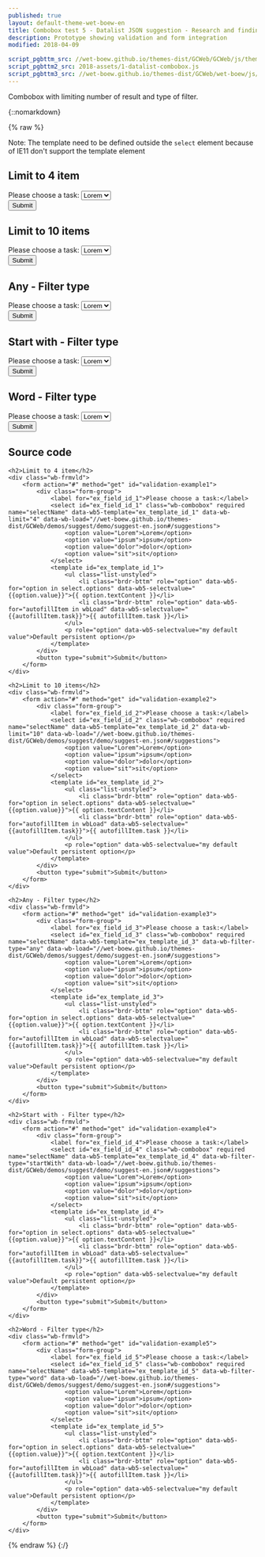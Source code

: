 ```yaml
---
published: true
layout: default-theme-wet-boew-en
title: Combobox test 5 - Datalist JSON suggestion - Research and finding
description: Prototype showing validation and form integration
modified: 2018-04-09

script_pgbttm_src: //wet-boew.github.io/themes-dist/GCWeb/GCWeb/js/theme.min.js
script_pgbttm2_src: 2018-assets/1-datalist-combobox.js
script_pgbttm3_src: //wet-boew.github.io/themes-dist/GCWeb/wet-boew/js/deps/jsonpointer.js
---
```


Combobox with limiting number of result and type of filter.

{::nomarkdown}

{% raw %}

<div class="wb-prettify all-pre linenums"></div>

<style>

/* Overlay default style */
[role=listbox] {
	min-width: 230px;
	background: white;
	border: 1px solid #ccc;
	list-style: none;
	margin: 0;
	padding: 0;
	position: absolute;
	top: 1.7em;
	z-index: 9999;
	/* Note about z-index

	Ideally it should be set to 1, but the <footer id="wb-info"> has a z-index set to 5,
	 */
}

/* Active state style */
[role=option][aria-selected=true] {
	background: rgb(139, 189, 225);
}
[role=option]:hover {
	cursor: default;
}

/* Have the input and the overlay together */
.combobox-wrapper {
    display: inline-block;
    position: relative;
}

</style>

<p>Note: The template need to be defined outside the <code>select</code> element because of IE11 don't support the template element</p>

<h2>Limit to 4 item</h2>
<div class="wb-frmvld">
	<form action="#" method="get" id="validation-example1">
		<div class="form-group">
			<label for="ex_field_id_1">Please choose a task:</label>
			<select id="ex_field_id_1" class="wb-combobox" required name="selectName" data-wb5-template="ex_template_id_1" data-wb-limit="4" data-wb-load="//wet-boew.github.io/themes-dist/GCWeb/demos/suggest/demo/suggest-en.json#/suggestions">
				<option value="Lorem">Lorem</option>
				<option value="ipsum">ipsum</option>
				<option value="dolor">dolor</option>
				<option value="sit">sit</option>
			</select>
			<template id="ex_template_id_1">
				<ul class="list-unstyled">
					<li class="brdr-bttm" role="option" data-wb5-for="option in select.options" data-wb5-selectvalue="{{option.value}}">{{ option.textContent }}</li>
					<li class="brdr-bttm" role="option" data-wb5-for="autofillItem in wbLoad" data-wb5-selectvalue="{{autofillItem.task}}">{{ autofillItem.task }}</li>
				</ul>
				<p role="option" data-wb5-selectvalue="my default value">Default persistent option</p>
			</template>
		</div>
		<button type="submit">Submit</button>
	</form>
</div>

<h2>Limit to 10 items</h2>
<div class="wb-frmvld">
	<form action="#" method="get" id="validation-example2">
		<div class="form-group">
			<label for="ex_field_id_2">Please choose a task:</label>
			<select id="ex_field_id_2" class="wb-combobox" required name="selectName" data-wb5-template="ex_template_id_2" data-wb-limit="10" data-wb-load="//wet-boew.github.io/themes-dist/GCWeb/demos/suggest/demo/suggest-en.json#/suggestions">
				<option value="Lorem">Lorem</option>
				<option value="ipsum">ipsum</option>
				<option value="dolor">dolor</option>
				<option value="sit">sit</option>
			</select>
			<template id="ex_template_id_2">
				<ul class="list-unstyled">
					<li class="brdr-bttm" role="option" data-wb5-for="option in select.options" data-wb5-selectvalue="{{option.value}}">{{ option.textContent }}</li>
					<li class="brdr-bttm" role="option" data-wb5-for="autofillItem in wbLoad" data-wb5-selectvalue="{{autofillItem.task}}">{{ autofillItem.task }}</li>
				</ul>
				<p role="option" data-wb5-selectvalue="my default value">Default persistent option</p>
			</template>
		</div>
		<button type="submit">Submit</button>
	</form>
</div>

<h2>Any - Filter type</h2>
<div class="wb-frmvld">
	<form action="#" method="get" id="validation-example3">
		<div class="form-group">
			<label for="ex_field_id_3">Please choose a task:</label>
			<select id="ex_field_id_3" class="wb-combobox" required name="selectName" data-wb5-template="ex_template_id_3" data-wb-filter-type="any" data-wb-load="//wet-boew.github.io/themes-dist/GCWeb/demos/suggest/demo/suggest-en.json#/suggestions">
				<option value="Lorem">Lorem</option>
				<option value="ipsum">ipsum</option>
				<option value="dolor">dolor</option>
				<option value="sit">sit</option>
			</select>
			<template id="ex_template_id_3">
				<ul class="list-unstyled">
					<li class="brdr-bttm" role="option" data-wb5-for="option in select.options" data-wb5-selectvalue="{{option.value}}">{{ option.textContent }}</li>
					<li class="brdr-bttm" role="option" data-wb5-for="autofillItem in wbLoad" data-wb5-selectvalue="{{autofillItem.task}}">{{ autofillItem.task }}</li>
				</ul>
				<p role="option" data-wb5-selectvalue="my default value">Default persistent option</p>
			</template>
		</div>
		<button type="submit">Submit</button>
	</form>
</div>

<h2>Start with - Filter type</h2>
<div class="wb-frmvld">
	<form action="#" method="get" id="validation-example4">
		<div class="form-group">
			<label for="ex_field_id_4">Please choose a task:</label>
			<select id="ex_field_id_4" class="wb-combobox" required name="selectName" data-wb5-template="ex_template_id_4" data-wb-filter-type="startWith" data-wb-load="//wet-boew.github.io/themes-dist/GCWeb/demos/suggest/demo/suggest-en.json#/suggestions">
				<option value="Lorem">Lorem</option>
				<option value="ipsum">ipsum</option>
				<option value="dolor">dolor</option>
				<option value="sit">sit</option>
			</select>
			<template id="ex_template_id_4">
				<ul class="list-unstyled">
					<li class="brdr-bttm" role="option" data-wb5-for="option in select.options" data-wb5-selectvalue="{{option.value}}">{{ option.textContent }}</li>
					<li class="brdr-bttm" role="option" data-wb5-for="autofillItem in wbLoad" data-wb5-selectvalue="{{autofillItem.task}}">{{ autofillItem.task }}</li>
				</ul>
				<p role="option" data-wb5-selectvalue="my default value">Default persistent option</p>
			</template>
		</div>
		<button type="submit">Submit</button>
	</form>
</div>

<h2>Word - Filter type</h2>
<div class="wb-frmvld">
	<form action="#" method="get" id="validation-example5">
		<div class="form-group">
			<label for="ex_field_id_5">Please choose a task:</label>
			<select id="ex_field_id_5" class="wb-combobox" required name="selectName" data-wb5-template="ex_template_id_5" data-wb-filter-type="word" data-wb-load="//wet-boew.github.io/themes-dist/GCWeb/demos/suggest/demo/suggest-en.json#/suggestions">
				<option value="Lorem">Lorem</option>
				<option value="ipsum">ipsum</option>
				<option value="dolor">dolor</option>
				<option value="sit">sit</option>
			</select>
			<template id="ex_template_id_5">
				<ul class="list-unstyled">
					<li class="brdr-bttm" role="option" data-wb5-for="option in select.options" data-wb5-selectvalue="{{option.value}}">{{ option.textContent }}</li>
					<li class="brdr-bttm" role="option" data-wb5-for="autofillItem in wbLoad" data-wb5-selectvalue="{{autofillItem.task}}">{{ autofillItem.task }}</li>
				</ul>
				<p role="option" data-wb5-selectvalue="my default value">Default persistent option</p>
			</template>
		</div>
		<button type="submit">Submit</button>
	</form>
</div>

<h2>Source code</h2>

<pre><code>&lt;h2&gt;Limit to 4 item&lt;/h2&gt;
&lt;div class="wb-frmvld"&gt;
	&lt;form action="#" method="get" id="validation-example1"&gt;
		&lt;div class="form-group"&gt;
			&lt;label for="ex_field_id_1"&gt;Please choose a task:&lt;/label&gt;
			&lt;select id="ex_field_id_1" class="wb-combobox" required name="selectName" data-wb5-template="ex_template_id_1" data-wb-limit="4" data-wb-load="//wet-boew.github.io/themes-dist/GCWeb/demos/suggest/demo/suggest-en.json#/suggestions"&gt;
				&lt;option value="Lorem"&gt;Lorem&lt;/option&gt;
				&lt;option value="ipsum"&gt;ipsum&lt;/option&gt;
				&lt;option value="dolor"&gt;dolor&lt;/option&gt;
				&lt;option value="sit"&gt;sit&lt;/option&gt;
			&lt;/select&gt;
			&lt;template id="ex_template_id_1"&gt;
				&lt;ul class="list-unstyled"&gt;
					&lt;li class="brdr-bttm" role="option" data-wb5-for="option in select.options" data-wb5-selectvalue="{{option.value}}"&gt;{{ option.textContent }}&lt;/li&gt;
					&lt;li class="brdr-bttm" role="option" data-wb5-for="autofillItem in wbLoad" data-wb5-selectvalue="{{autofillItem.task}}"&gt;{{ autofillItem.task }}&lt;/li&gt;
				&lt;/ul&gt;
				&lt;p role="option" data-wb5-selectvalue="my default value"&gt;Default persistent option&lt;/p&gt;
			&lt;/template&gt;
		&lt;/div&gt;
		&lt;button type="submit"&gt;Submit&lt;/button&gt;
	&lt;/form&gt;
&lt;/div&gt;

&lt;h2&gt;Limit to 10 items&lt;/h2&gt;
&lt;div class="wb-frmvld"&gt;
	&lt;form action="#" method="get" id="validation-example2"&gt;
		&lt;div class="form-group"&gt;
			&lt;label for="ex_field_id_2"&gt;Please choose a task:&lt;/label&gt;
			&lt;select id="ex_field_id_2" class="wb-combobox" required name="selectName" data-wb5-template="ex_template_id_2" data-wb-limit="10" data-wb-load="//wet-boew.github.io/themes-dist/GCWeb/demos/suggest/demo/suggest-en.json#/suggestions"&gt;
				&lt;option value="Lorem"&gt;Lorem&lt;/option&gt;
				&lt;option value="ipsum"&gt;ipsum&lt;/option&gt;
				&lt;option value="dolor"&gt;dolor&lt;/option&gt;
				&lt;option value="sit"&gt;sit&lt;/option&gt;
			&lt;/select&gt;
			&lt;template id="ex_template_id_2"&gt;
				&lt;ul class="list-unstyled"&gt;
					&lt;li class="brdr-bttm" role="option" data-wb5-for="option in select.options" data-wb5-selectvalue="{{option.value}}"&gt;{{ option.textContent }}&lt;/li&gt;
					&lt;li class="brdr-bttm" role="option" data-wb5-for="autofillItem in wbLoad" data-wb5-selectvalue="{{autofillItem.task}}"&gt;{{ autofillItem.task }}&lt;/li&gt;
				&lt;/ul&gt;
				&lt;p role="option" data-wb5-selectvalue="my default value"&gt;Default persistent option&lt;/p&gt;
			&lt;/template&gt;
		&lt;/div&gt;
		&lt;button type="submit"&gt;Submit&lt;/button&gt;
	&lt;/form&gt;
&lt;/div&gt;

&lt;h2&gt;Any - Filter type&lt;/h2&gt;
&lt;div class="wb-frmvld"&gt;
	&lt;form action="#" method="get" id="validation-example3"&gt;
		&lt;div class="form-group"&gt;
			&lt;label for="ex_field_id_3"&gt;Please choose a task:&lt;/label&gt;
			&lt;select id="ex_field_id_3" class="wb-combobox" required name="selectName" data-wb5-template="ex_template_id_3" data-wb-filter-type="any" data-wb-load="//wet-boew.github.io/themes-dist/GCWeb/demos/suggest/demo/suggest-en.json#/suggestions"&gt;
				&lt;option value="Lorem"&gt;Lorem&lt;/option&gt;
				&lt;option value="ipsum"&gt;ipsum&lt;/option&gt;
				&lt;option value="dolor"&gt;dolor&lt;/option&gt;
				&lt;option value="sit"&gt;sit&lt;/option&gt;
			&lt;/select&gt;
			&lt;template id="ex_template_id_3"&gt;
				&lt;ul class="list-unstyled"&gt;
					&lt;li class="brdr-bttm" role="option" data-wb5-for="option in select.options" data-wb5-selectvalue="{{option.value}}"&gt;{{ option.textContent }}&lt;/li&gt;
					&lt;li class="brdr-bttm" role="option" data-wb5-for="autofillItem in wbLoad" data-wb5-selectvalue="{{autofillItem.task}}"&gt;{{ autofillItem.task }}&lt;/li&gt;
				&lt;/ul&gt;
				&lt;p role="option" data-wb5-selectvalue="my default value"&gt;Default persistent option&lt;/p&gt;
			&lt;/template&gt;
		&lt;/div&gt;
		&lt;button type="submit"&gt;Submit&lt;/button&gt;
	&lt;/form&gt;
&lt;/div&gt;

&lt;h2&gt;Start with - Filter type&lt;/h2&gt;
&lt;div class="wb-frmvld"&gt;
	&lt;form action="#" method="get" id="validation-example4"&gt;
		&lt;div class="form-group"&gt;
			&lt;label for="ex_field_id_4"&gt;Please choose a task:&lt;/label&gt;
			&lt;select id="ex_field_id_4" class="wb-combobox" required name="selectName" data-wb5-template="ex_template_id_4" data-wb-filter-type="startWith" data-wb-load="//wet-boew.github.io/themes-dist/GCWeb/demos/suggest/demo/suggest-en.json#/suggestions"&gt;
				&lt;option value="Lorem"&gt;Lorem&lt;/option&gt;
				&lt;option value="ipsum"&gt;ipsum&lt;/option&gt;
				&lt;option value="dolor"&gt;dolor&lt;/option&gt;
				&lt;option value="sit"&gt;sit&lt;/option&gt;
			&lt;/select&gt;
			&lt;template id="ex_template_id_4"&gt;
				&lt;ul class="list-unstyled"&gt;
					&lt;li class="brdr-bttm" role="option" data-wb5-for="option in select.options" data-wb5-selectvalue="{{option.value}}"&gt;{{ option.textContent }}&lt;/li&gt;
					&lt;li class="brdr-bttm" role="option" data-wb5-for="autofillItem in wbLoad" data-wb5-selectvalue="{{autofillItem.task}}"&gt;{{ autofillItem.task }}&lt;/li&gt;
				&lt;/ul&gt;
				&lt;p role="option" data-wb5-selectvalue="my default value"&gt;Default persistent option&lt;/p&gt;
			&lt;/template&gt;
		&lt;/div&gt;
		&lt;button type="submit"&gt;Submit&lt;/button&gt;
	&lt;/form&gt;
&lt;/div&gt;

&lt;h2&gt;Word - Filter type&lt;/h2&gt;
&lt;div class="wb-frmvld"&gt;
	&lt;form action="#" method="get" id="validation-example5"&gt;
		&lt;div class="form-group"&gt;
			&lt;label for="ex_field_id_5"&gt;Please choose a task:&lt;/label&gt;
			&lt;select id="ex_field_id_5" class="wb-combobox" required name="selectName" data-wb5-template="ex_template_id_5" data-wb-filter-type="word" data-wb-load="//wet-boew.github.io/themes-dist/GCWeb/demos/suggest/demo/suggest-en.json#/suggestions"&gt;
				&lt;option value="Lorem"&gt;Lorem&lt;/option&gt;
				&lt;option value="ipsum"&gt;ipsum&lt;/option&gt;
				&lt;option value="dolor"&gt;dolor&lt;/option&gt;
				&lt;option value="sit"&gt;sit&lt;/option&gt;
			&lt;/select&gt;
			&lt;template id="ex_template_id_5"&gt;
				&lt;ul class="list-unstyled"&gt;
					&lt;li class="brdr-bttm" role="option" data-wb5-for="option in select.options" data-wb5-selectvalue="{{option.value}}"&gt;{{ option.textContent }}&lt;/li&gt;
					&lt;li class="brdr-bttm" role="option" data-wb5-for="autofillItem in wbLoad" data-wb5-selectvalue="{{autofillItem.task}}"&gt;{{ autofillItem.task }}&lt;/li&gt;
				&lt;/ul&gt;
				&lt;p role="option" data-wb5-selectvalue="my default value"&gt;Default persistent option&lt;/p&gt;
			&lt;/template&gt;
		&lt;/div&gt;
		&lt;button type="submit"&gt;Submit&lt;/button&gt;
	&lt;/form&gt;
&lt;/div&gt;</code></pre>

{% endraw %}
{:/}
